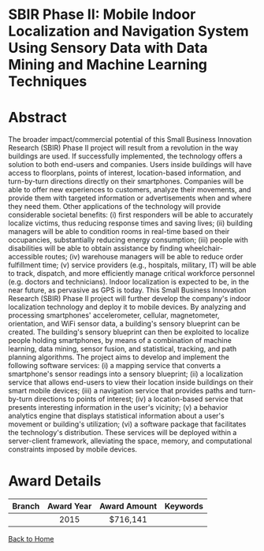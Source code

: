 
SBIR Phase II: Mobile Indoor Localization and Navigation System Using Sensory Data with Data Mining and Machine Learning Techniques
===================================================================================================================================

# Abstract


The broader impact/commercial potential of this Small Business Innovation Research (SBIR) Phase II project will result from a revolution in the way buildings are used. If successfully implemented, the technology offers a solution to both end-users and companies. Users inside buildings will have access to floorplans, points of interest, location-based information, and turn-by-turn directions directly on their smartphones. Companies will be able to offer new experiences to customers, analyze their movements, and provide them with targeted information or advertisements when and where they need them. Other applications of the technology will provide considerable societal benefits: (i) first responders will be able to accurately localize victims, thus reducing response times and saving lives; (ii) building managers will be able to condition rooms in real-time based on their occupancies, substantially reducing energy consumption; (iii) people with disabilities will be able to obtain assistance by finding wheelchair-accessible routes; (iv) warehouse managers will be able to reduce order fulfillment time; (v) service providers (e.g., hospitals, military, IT) will be able to track, dispatch, and more efficiently manage critical workforce personnel (e.g. doctors and technicians). Indoor localization is expected to be, in the near future, as pervasive as GPS is today. This Small Business Innovation Research (SBIR) Phase II project will further develop the company's indoor localization technology and deploy it to mobile devices. By analyzing and processing smartphones' accelerometer, cellular, magnetometer, orientation, and WiFi sensor data, a building's sensory blueprint can be created. The building's sensory blueprint can then be exploited to localize people holding smartphones, by means of a combination of machine learning, data mining, sensor fusion, and statistical, tracking, and path planning algorithms. The project aims to develop and implement the following software services: (i) a mapping service that converts a smartphone's sensor readings into a sensory blueprint; (ii) a localization service that allows end-users to view their location inside buildings on their smart mobile devices; (iii) a navigation service that provides paths and turn-by-turn directions to points of interest; (iv) a location-based service that presents interesting information in the user's vicinity; (v) a behavior analytics engine that displays statistical information about a user's movement or building's utilization; (vi) a software package that facilitates the technology's distribution. These services will be deployed within a server-client framework, alleviating the space, memory, and computational constraints imposed by mobile devices.  

# Award Details

|Branch|Award Year|Award Amount|Keywords|
| :---: | :---: | :---: | :---: |
||2015|$716,141||
  
  


[Back to Home](https://github.com/chrischow/dod_sbir_awards/JT/#186)
